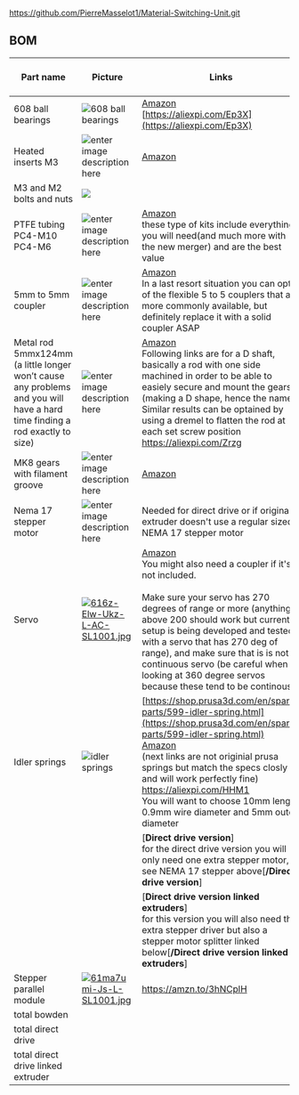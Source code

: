 https://github.com/PierreMasselot1/Material-Switching-Unit.git

## BOM
| Part name | Picture | Links | Pcs in pack | Pcs needed | Price $ |
|--|--|--|--|--|--|
| 608 ball bearings| ![608 ball bearings](https://i.postimg.cc/25rbdbp3/image.png) |[Amazon](https://amzn.to/3ePrE0i)<br />[https://aliexpi.com/Ep3X](https://aliexpi.com/Ep3X)|10|6|7.99€|
|Heated inserts M3|![enter image description here](https://i.postimg.cc/RhX4VChC/image.png)|[Amazon](https://amzn.eu/d/fATbFAP)|100|~10|11.99€|
|M3 and M2 bolts and nuts| ![](https://i.postimg.cc/C5WJ8kzc/image.png)||0|~20||
|PTFE tubing<br/> PC4-M10<br/> PC4-M6|![enter image description here](https://i.postimg.cc/FzggY8XH/image.png)|[Amazon](https://amzn.eu/d/dDg1xl9)<br/>these type of kits include everything you will need(and much more with the new merger) and are the best value|5m<br/>10 pcs<br/>10 pcs|0.5m<br/>1 pcs<br/>1pcs|12.99€|
|5mm to 5mm coupler|![enter image description here](https://i.postimg.cc/yxv34Hzc/image.png)|[Amazon](https://amzn.eu/d/3hCXTgr)<br/>In a last resort situation you can opt of the flexible 5 to 5 couplers that are more commonly available, but definitely replace it with a solid coupler ASAP|2|1|8.99€|
|Metal rod 5mmx124mm (a little longer won’t cause any problems and you will have a hard time finding a rod exactly to size)|![enter image description here](https://i.postimg.cc/mDVghy6G/image.png)|[Amazon](https://amzn.eu/d/8sfLF4U)<br/> Following links are for a D shaft, basically a rod with one side machined in order to be able to easiely secure and mount the gears. (making a D shape, hence the name)<br/>Similar results can be optained by using a dremel to flatten the rod at each set screw position<br/> https://aliexpi.com/Zrzg|3|2|10.99€|
|MK8 gears with filament groove|![enter image description here](https://i.postimg.cc/m2WTRqrF/image.png)|[Amazon](https://amzn.eu/d/3KFrPp5)|5|5|11.29€|
|Nema 17 stepper motor|![enter image description here](https://i.postimg.cc/tJ3QYqgn/image.png)|Needed for direct drive or if original extruder doesn't use a regular sized NEMA 17 stepper motor|1|1||
|Servo|[![616z-Elw-Ukz-L-AC-SL1001.jpg](https://i.postimg.cc/Dydk3RVc/616z-Elw-Ukz-L-AC-SL1001.jpg)](https://postimg.cc/3dRbgSxy)|[Amazon](https://amzn.eu/d/hK2bRJG)<br/> You might also need a coupler if it's not included. </br></br>Make sure your servo has 270 degrees of range or more (anything above 200 should work but current setup is being developed and tested with a servo that has 270 deg of range), and make sure that is is not a continuous servo (be careful when looking at 360 degree servos because these tend to be continous)</br>|1|1|13.99€|
|Idler springs|![idler springs](https://i.postimg.cc/RVdy8bJm/image.png)|[https://shop.prusa3d.com/en/spare-parts/599-idler-spring.html](https://shop.prusa3d.com/en/spare-parts/599-idler-spring.html) <br/>[Amazon](https://amzn.eu/d/2YAjNvb)<br/>(next links are not originial prusa springs but match the specs closly and will work perfectly fine)<br/> https://aliexpi.com/HHM1<br/>You will want to choose 10mm length 0.9mm wire diameter and 5mm outer diameter|1|2|10.99€|
| | | [**Direct drive version**]<br/>for the direct drive version you will only need one extra stepper motor, see NEMA 17 stepper above[**/Direct drive version**]||||
| | |[**Direct drive version linked extruders**]<br/>for this version you will also need  the extra stepper driver but also a stepper motor splitter linked below[**/Direct drive version linked extruders**]||||
|Stepper parallel module|[![61ma7umi-Js-L-SL1001.jpg](https://i.postimg.cc/66HkP8gT/61ma7umi-Js-L-SL1001.jpg)](https://postimg.cc/SjM12xyp)|https://amzn.to/3hNCplH|3|1||
|total bowden ||||||
|total direct drive|||||89.22€|
|total direct drive linked extruder||||||
